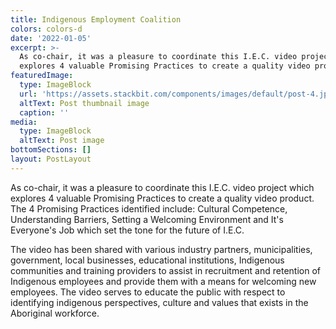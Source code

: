 ```yaml
---
title: Indigenous Employment Coalition
colors: colors-d
date: '2022-01-05'
excerpt: >-
  As co-chair, it was a pleasure to coordinate this I.E.C. video project which
  explores 4 valuable Promising Practices to create a quality video product.
featuredImage:
  type: ImageBlock
  url: 'https://assets.stackbit.com/components/images/default/post-4.jpeg'
  altText: Post thumbnail image
  caption: ''
media:
  type: ImageBlock
  altText: Post image
bottomSections: []
layout: PostLayout
---
```

As co-chair, it was a pleasure to coordinate this I.E.C. video project which explores 4 valuable Promising Practices to create a quality video product. The 4 Promising Practices identified include: Cultural Competence, Understanding Barriers, Setting a Welcoming Environment and It's Everyone's Job which set the tone for the future of I.E.C.

The video has been shared with various industry partners, municipalities, government, local businesses, educational institutions, Indigenous communities and training providers to assist in recruitment and retention of Indigenous employees and provide them with a means for welcoming new employees. The video serves to educate the public with respect to identifying indigenous perspectives, culture and values that exists in the Aboriginal workforce.
